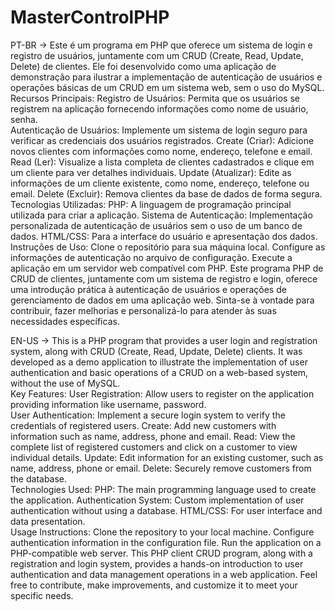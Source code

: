 # MasterControlPHP
PT-BR -> Este é um programa em PHP que oferece um sistema de login e registro de usuários, juntamente com um CRUD (Create, Read, Update, Delete) de clientes. Ele foi desenvolvido como uma aplicação de demonstração para ilustrar a implementação de autenticação de usuários e operações básicas de um CRUD em um sistema web, sem o uso do MySQL.  <br>Recursos Principais:  Registro de Usuários: Permita que os usuários se registrem na aplicação fornecendo informações como nome de usuário, senha.  <br>Autenticação de Usuários: Implemente um sistema de login seguro para verificar as credenciais dos usuários registrados.  Create (Criar): Adicione novos clientes com informações como nome, endereço, telefone e email.  Read (Ler): Visualize a lista completa de clientes cadastrados e clique em um cliente para ver detalhes individuais.  Update (Atualizar): Edite as informações de um cliente existente, como nome, endereço, telefone ou email.  Delete (Excluir): Remova clientes da base de dados de forma segura.  <br>Tecnologias Utilizadas:  PHP: A linguagem de programação principal utilizada para criar a aplicação.  Sistema de Autenticação: Implementação personalizada de autenticação de usuários sem o uso de um banco de dados.  HTML/CSS: Para a interface do usuário e apresentação dos dados.  <br>Instruções de Uso:  Clone o repositório para sua máquina local. Configure as informações de autenticação no arquivo de configuração. Execute a aplicação em um servidor web compatível com PHP. Este programa PHP de CRUD de clientes, juntamente com um sistema de registro e login, oferece uma introdução prática à autenticação de usuários e operações de gerenciamento de dados em uma aplicação web. Sinta-se à vontade para contribuir, fazer melhorias e personalizá-lo para atender às suas necessidades específicas.

EN-US -> This is a PHP program that provides a user login and registration system, along with CRUD (Create, Read, Update, Delete) clients. It was developed as a demo application to illustrate the implementation of user authentication and basic operations of a CRUD on a web-based system, without the use of MySQL. <br>Key Features: User Registration: Allow users to register on the application providing information like username, password. <br>User Authentication: Implement a secure login system to verify the credentials of registered users. Create: Add new customers with information such as name, address, phone and email. Read: View the complete list of registered customers and click on a customer to view individual details. Update: Edit information for an existing customer, such as name, address, phone or email. Delete: Securely remove customers from the database. <br>Technologies Used: PHP: The main programming language used to create the application. Authentication System: Custom implementation of user authentication without using a database. HTML/CSS: For user interface and data presentation. <br>Usage Instructions: Clone the repository to your local machine. Configure authentication information in the configuration file. Run the application on a PHP-compatible web server. This PHP client CRUD program, along with a registration and login system, provides a hands-on introduction to user authentication and data management operations in a web application. Feel free to contribute, make improvements, and customize it to meet your specific needs.
